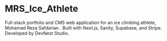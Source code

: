 # MRS_Ice_Athlete
Full-stack portfolio and CMS web application for an ice climbing athlete, Mohamad Reza Safdarian . Built with Next.js, Sanity, Supabase, and Stripe. Developed by DevNest Studio.
